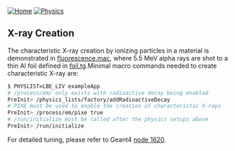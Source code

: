 [![Home](https://img.shields.io/badge/Home-blue?style=flat)](../..)
[![Physics](https://img.shields.io/badge/Physics-red?style=flat)](..)

## X-ray Creation

The characteristic X-ray creation by ionizing particles in a material is demonstrated in [fluorescence.mac](fluorescence.mac), where 5.5 MeV alpha rays are shot to a thin Al foil defined in [foil.tg](foil.tg).Minimal macro commands needed to create characteristic X-ray are:

```sh
$ PHYSLIST=LBE_LIV exampleApp
# /process/em/ only exists with radioactive decay being enabled
PreInit> /physics_lists/factory/addRadioactiveDecay
# PIXE must be used to enable the creation of characteristic X-rays
PreInit> /process/em/pixe true
# /run/initialize must be called after the physics setups above
PreInit> /run/initialize
```

For detailed tuning, please refer to Geant4 [node 1620][].

[node 1620]: https://geant4.web.cern.ch/node/1620
